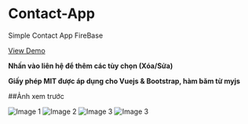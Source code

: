 # Contact-App
Simple Contact App FireBase

[View Demo](https://nguyenthanh1995.github.io/demo/Contact-App)

**Nhấn vào liên hệ để thêm các tùy chọn (Xóa/Sửa)**

**Giấy phép MIT được áp dụng cho Vuejs & Bootstrap, hàm băm từ myjs**

##Ảnh xem trước

![Image 1](https://https://ibb.co/H27wC5H)
![Image 2](https://ibb.co/1qjwKjW)
![Image 3](https://ibb.co/t44r82q)
![Image 3](https://ibb.co/SmDTTqm)